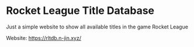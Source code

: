 # Rocket League Title Database
Just a simple website to show all available titles in the game Rocket League

Website: https://rltdb.n-jin.xyz/

